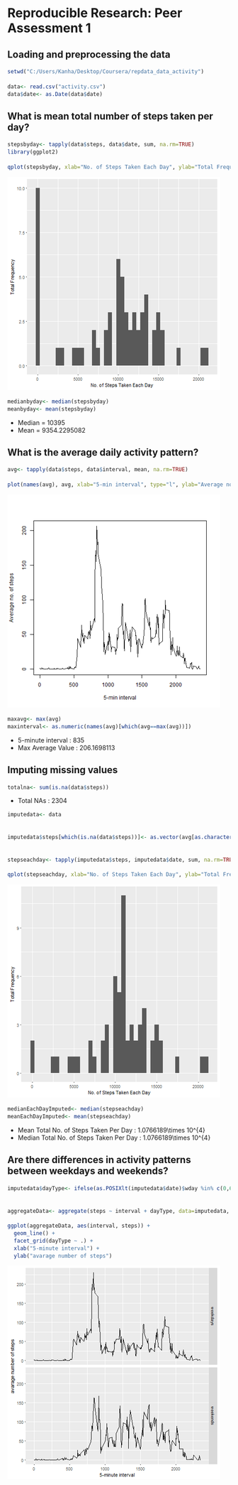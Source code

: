 # Reproducible Research: Peer Assessment 1


## Loading and preprocessing the data


```r
setwd("C:/Users/Kanha/Desktop/Coursera/repdata_data_activity")

data<- read.csv("activity.csv")
data$date<- as.Date(data$date)
```

## What is mean total number of steps taken per day?


```r
stepsbyday<- tapply(data$steps, data$date, sum, na.rm=TRUE)
library(ggplot2)

qplot(stepsbyday, xlab="No. of Steps Taken Each Day", ylab="Total Frequency", binwidth=500)
```

![](instructions_fig/Plot1.png)<!-- -->

```r
medianbyday<- median(stepsbyday)
meanbyday<- mean(stepsbyday)
```

- Median = 10395
- Mean = 9354.2295082

## What is the average daily activity pattern?


```r
avg<- tapply(data$steps, data$interval, mean, na.rm=TRUE)

plot(names(avg), avg, xlab="5-min interval", type="l", ylab="Average no. of steps")
```

![](instructions_fig/Plot2.png)<!-- -->

```r
maxavg<- max(avg)
maxinterval<- as.numeric(names(avg)[which(avg==max(avg))])
```
- 5-minute interval : 835
- Max Average Value : 206.1698113

## Imputing missing values


```r
totalna<- sum(is.na(data$steps))
```

- Total NAs : 2304


```r
imputedata<- data


imputedata$steps[which(is.na(data$steps))]<- as.vector(avg[as.character(data[which(is.na(data$steps)),3])])


stepseachday<- tapply(imputedata$steps, imputedata$date, sum, na.rm=TRUE)

qplot(stepseachday, xlab="No. of Steps Taken Each Day", ylab="Total Frequency", binwidth=500)
```

![](instructions_fig/Plot3.png)<!-- -->

```r
medianEachDayImputed<- median(stepseachday)
meanEachDayImputed<- mean(stepseachday)
```

- Mean Total No. of Steps Taken Per Day : 1.0766189\times 10^{4}
- Median Total No. of Steps Taken Per Day : 1.0766189\times 10^{4}

## Are there differences in activity patterns between weekdays and weekends?


```r
imputedata$dayType<- ifelse(as.POSIXlt(imputedata$date)$wday %in% c(0,6), "weekends","weekdays")


aggregateData<- aggregate(steps ~ interval + dayType, data=imputedata, mean)

ggplot(aggregateData, aes(interval, steps)) + 
  geom_line() + 
  facet_grid(dayType ~ .) +
  xlab("5-minute interval") + 
  ylab("avarage number of steps")
```

![](instructions_fig/Plot4.png)<!-- -->
